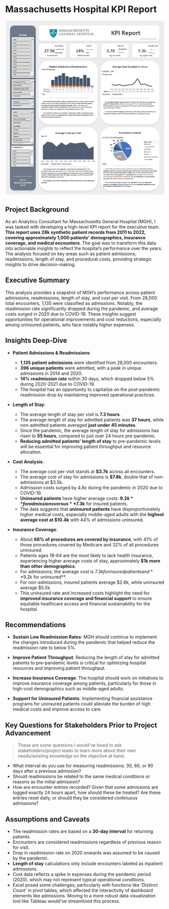 # Massachusetts Hospital KPI Report

![MGH - KPI Report](KPI_Report.png)

## Project Background

As an Analytics Consultant for Massachusetts General Hospital (MGH), I was tasked with developing a high-level KPI report for the executive team. **This report uses 28k synthetic patient records from 2011 to 2022, covering approximately 1,000 patients' demographics, insurance coverage, and medical encounters**. The goal was to transform this data into actionable insights to reflect the hospital’s performance over the years. The analysis focused on key areas such as patient admissions, readmissions, length of stay, and procedural costs, providing strategic insights to drive decision-making.

## Executive Summary

This analysis provides a snapshot of MGH’s performance across patient admissions, readmissions, length of stay, and cost per visit. From 28,000 total encounters, 1,135 were classified as admissions. Notably, the readmission rate significantly dropped during the pandemic, and average costs surged in 2020 due to COVID-19. These insights suggest opportunities for operational improvements and cost reductions, especially among uninsured patients, who face notably higher expenses.

## Insights Deep-Dive

- **Patient Admissions & Readmissions**:
    - **1,135 patient admissions** were identified from 28,000 encounters.
    - **396 unique patients** were admitted, with a peak in unique admissions in 2014 and 2020.
    - **14% readmission rate** within 30 days, which dropped below 5% during 2020-2021 due to COVID-19.
    - The hospital has an opportunity to capitalize on the post-pandemic readmission drop by maintaining improved operational practices.
  
- **Length of Stay**:
    - The average length of stay per visit is **7.3 hours**.
    - The average length of stay for admitted patients was **37 hours**, while non-admitted patients averaged **just under 45 minutes**.
    - Since the pandemic, the average length of stay for admissions has risen to **55 hours**, compared to just over 24 hours pre-pandemic.
    - **Reducing admitted patients’ length of stay** to pre-pandemic levels will be essential for improving patient throughput and resource allocation.

- **Cost Analysis**:
    - The average cost per visit stands at **$3.7k** across all encounters.
    - The average cost of stay for admissions is **$7.8k**, double that of non-admissions at $3.5k.
    - Admission costs surged by 4.8x during the pandemic in 2020 due to COVID-19.
    - **Uninsured patients** have higher average costs: **$9.2k** for admissions versus **$7.3k** for insured patients.
    - The data suggests that **uninsured patients** have disproportionately higher medical costs, especially middle-aged adults with the **highest average cost at $10.4k** with 44% of admissions uninsured.

- **Insurance Coverage**:
    - About **68% of procedures are covered by insurance**, with 41% of those procedures covered by Medicare and 32% of all procedures uninsured.
    - Patients ages 18-64 are the most likely to lack health insurance, experiencing higher average costs of stay, approximately **$1k more than other demographics**.
    - For admissions, the average cost is $7.3k for insured patients and **$9.2k for uninsured**.
    - For non-admissions, insured patients average $2.6k, while uninsured average $5.5k.
    - This uninsured rate and increased costs highlight the need for **improved insurance coverage and financial support** to ensure equitable healthcare access and financial sustainability for the hospital.

## Recommendations

- **Sustain Low Readmission Rates**: MGH should continue to implement the changes introduced during the pandemic that helped reduce the readmission rate to below 5%.
  
- **Improve Patient Throughput**: Reducing the length of stay for admitted patients to pre-pandemic levels is critical for optimizing hospital resources and improving patient throughput.
  
- **Increase Insurance Coverage**: The hospital should work on initiatives to improve insurance coverage among patients, particularly for those in high-cost demographics such as middle-aged adults.

- **Support for Uninsured Patients**: Implementing financial assistance programs for uninsured patients could alleviate the burden of high medical costs and improve access to care.

## Key Questions for Stakeholders Prior to Project Advancement

> These are some questions I would've loved to ask stakeholders/project leads to learn more about their own needs/existing knowledge on the objective at hand.

- What interval do you use for measuring readmissions: 30, 60, or 90 days after a previous admission?
- Should readmissions be related to the same medical conditions or reasons as the initial admission?
- How are encounter entries recorded? Given that some admissions are logged exactly 24 hours apart, how should these be treated? Are these entries reset daily, or should they be considered continuous admissions?

## Assumptions and Caveats

- The readmission rates are based on a **30-day interval** for returning patients.
- Encounters are considered readmissions regardless of previous reason for visit.
- Drop in readmission rate on 2020 onwards was assumed to be caused by the pandemic.
- **Length of stay** calculations only include encounters labeled as inpatient admissions.
- Cost data reflects a spike in expenses during the pandemic period (2020), which may not represent typical operational conditions.
- Excel posed some challenges, particularly with functions like 'Distinct Count' in pivot tables, which affected the interactivity of dashboard elements like admissions. Moving to a more robust data visualization tool like Tableau would've streamlined this process.
